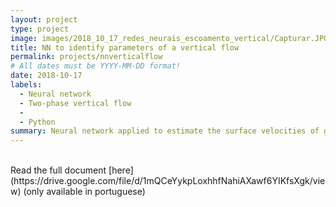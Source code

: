 ```yaml
---
layout: project
type: project
image: images/2018_10_17_redes_neurais_escoamento_vertical/Capturar.JPG
title: NN to identify parameters of a vertical flow
permalink: projects/nnverticalflow
# All dates must be YYYY-MM-DD format!
date: 2018-10-17
labels:
  - Neural network
  - Two-phase vertical flow
  - 
  - Python
summary: Neural network applied to estimate the surface velocities of gas and liquid in a two-phase flow of water and air.
---
```







<br/>
Read the full document [here](https://drive.google.com/file/d/1mQCeYykpLoxhhfNahiAXawf6YIKfsXgk/view) (only available in portuguese)
<br/>
<br/>
<br/>
<br/>

